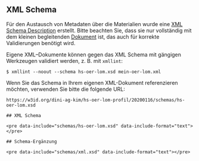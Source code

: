 ## XML Schema

Für den Austausch von Metadaten über die Materialien wurde eine
[XML Schema Description](schemas/hs-oer-lom.xsd) erstellt. Bitte
beachten Sie, dass sie nur vollständig mit dem kleinen begleitenden
[Dokument](schemas/xml.xsd) ist, das auch für korrekte Validierungen
benötigt wird.

Eigene XML–Dokumente können gegen das XML Schema mit gängigen
Werkzeugen validiert werden, z. B. mit `xmllint`:

`$ xmllint --noout --schema hs-oer-lom.xsd mein-oer-lom.xml`

Wenn Sie das Schema in Ihrem eigenen XML-Dokument referenzieren
möchten, verwenden Sie bitte die folgende URL:

`https://w3id.org/dini-ag-kim/hs-oer-lom-profil/20200116/schemas/hs-oer-lom.xsd`

<section id="xml-schema">

    ## XML Schema

    <pre data-include="schemas/hs-oer-lom.xsd" data-include-format="text"></pre>

</section>

<section id="schema-addition">

    ## Schema-Ergänzung

    <pre data-include="schemas/xml.xsd" data-include-format="text"></pre>

</section>
